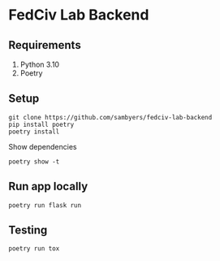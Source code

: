 # FedCiv Lab Backend

## Requirements
1. Python 3.10
2. Poetry

## Setup
```shell
git clone https://github.com/sambyers/fedciv-lab-backend
pip install poetry
poetry install
```
Show dependencies
```shell
poetry show -t
```

## Run app locally
```shell
poetry run flask run
```

## Testing
```
poetry run tox
```